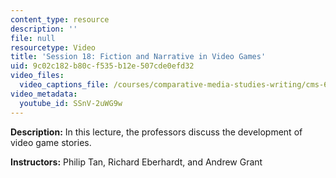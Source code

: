 ```yaml
---
content_type: resource
description: ''
file: null
resourcetype: Video
title: 'Session 18: Fiction and Narrative in Video Games'
uid: 9c02c182-b80c-f535-b12e-507cde0efd32
video_files:
  video_captions_file: /courses/comparative-media-studies-writing/cms-611j-creating-video-games-fall-2014/lecture-videos/lecture-18-fiction-and-narrative-in-video-games/SSnV-2uWG9w.vtt
video_metadata:
  youtube_id: SSnV-2uWG9w
---
```


**Description:** In this lecture, the professors discuss the development of video game stories.

**Instructors:** Philip Tan, Richard Eberhardt, and Andrew Grant